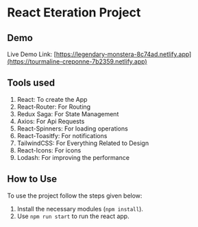 # React Eteration Project

## Demo
Live Demo Link: [https://legendary-monstera-8c74ad.netlify.app](https://tourmaline-creponne-7b2359.netlify.app)

## Tools used

1. React: To create the App
2. React-Router: For Routing
3. Redux Saga: For State Management
5. Axios: For Api Requests
7. React-Spinners: For loading operations
8. React-Toasitfy: For notifications
9. TailwindCSS: For Everything Related to Design
10. React-Icons: For icons
11. Lodash: For improving the performance

## How to Use

To use the project follow the steps given below:

1. Install the necessary modules (`npm install`).
2. Use `npm run start` to run the react app.

